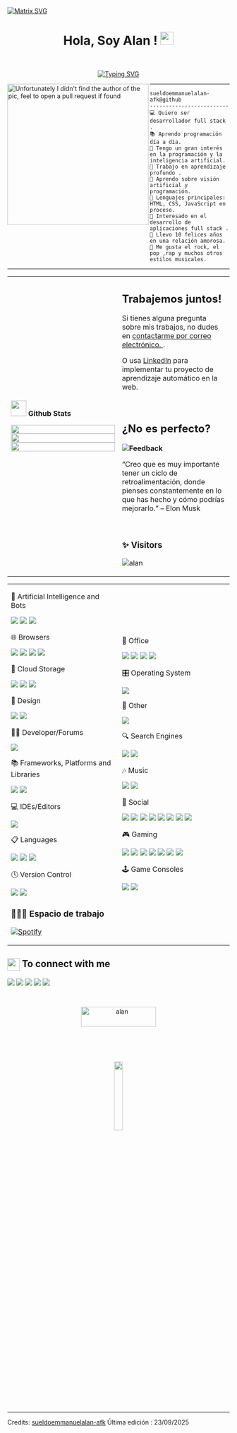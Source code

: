   [![Matrix SVG](https://raw.githubusercontent.com/rodrigograca31/rodrigograca31/master/matrix.svg)](https://www.youtube.com/watch?v=SDkAGkd4NLc) 
<p>
  <h1 align="center"><b>Hola, Soy Alan !</b>
  <img src="https://media.giphy.com/media/hvRJCLFzcasrR4ia7z/giphy.gif" width="30"></h1>
</p>
<br/>

<!-- Typing SVG by DenverCoder1 - https://github.com/DenverCoder1/readme-typing-svg -->
<p align="center">
  <a href="https://git.io/typing-svg"><img src="https://readme-typing-svg.demolab.com?font=Fira+Code&weight=500&size=25&duration=4900&pause=900&color=02E400&background=06060600&width=435&lines=Full+Stack+Web+Developer;Aprendiendo+d%C3%ADa+a+d%C3%ADa;Entusiasta+y+Curioso+;Descubriendo+la+Tecnolog%C3%ADa" alt="Typing SVG" /></a>
</p>

<img align="left" src="https://github.com/user-attachments/assets/967b8cfd-ae53-4d9a-94c6-addc840657c2" alt="Unfortunately I didn't find the author of the pic, feel to open a pull request if found" width="320" />
<hr>

```
sueldoemmanuelalan-afk@github
-------------------------
💻 Quiero ser desarrollador full stack .
📚 Aprendo programación día a día.
📝 Tengo un gran interés en la programación y la inteligencia artificial.
🔭 Trabajo en aprendizaje profundo .
🌱 Aprendo sobre visión artificial y programación.
🌟 Lenguajes principales: HTML, CSS, JavaScript en proceso.
🚩 Interesado en el desarrollo de aplicaciones full stack .
💖 Llevo 10 felices años en una relación amorosa.
🎵 Me gusta el rock, el pop ,rap y muchos otros estilos musicales.
```
<hr>


<table width="100%" >

 <tr>
    <td width="50%">

      
<img src="https://media.giphy.com/media/iY8CRBdQXODJSCERIr/giphy.gif" width="35"><b> Github Stats </b>


<p align="center">
  <img width="100%" src="https://github-readme-stats.vercel.app/api?username=sueldoemmanuelalan-afk&theme=algolia&show_icons=true&bg_color=transparent&title_color=navy&text_color=black" />
 </br>
  <img width="100%" src="https://github-readme-streak-stats.herokuapp.com/?user=sueldoemmanuelalan-afk"/>
 </br>
  <img width="100%" src="https://github-readme-stats.vercel.app/api/top-langs/?username=sueldoemmanuelalan-afk&exclude_repo=Portfolio,HomePal&langs_count=7&layout=compact&bg_color=transparent" />
</p>
</td>
    <td>

      
## Trabajemos juntos!

Si tienes alguna pregunta sobre mis trabajos, no dudes en <a href="#">contactarme por correo electrónico. </a>.

O usa <a href="https://www.linkedin.com/in/-alan-emmanuel-sueldo-">LinkedIn</a> para implementar tu proyecto de aprendizaje automático en la web.

 <br>

## ¿No es perfecto?

**<img alt="Feedback" src="https://img.shields.io/badge/Ask%20me-anything-1abc9c.svg">**

“Creo que es muy importante tener un ciclo de retroalimentación, donde pienses constantemente en lo que has hecho y cómo podrías mejorarlo.”
– Elon Musk

<br>

   ### ✨ Visitors

<p align="left"> <img src="https://komarev.com/ghpvc/?username=sueldoemmanuelalan-afk" alt="alan" /> </p>

</td>
 </tr>
</table>


<table width="100%" >

 <tr>
    <td width="50%">


🤖 Artificial Intelligence and Bots

<p>
  <img src= https://img.shields.io/badge/chatGPT-74aa9c?style=for-the-badge&logo=openai&logoColor=white>
  <img src= https://img.shields.io/badge/github_copilot-8957E5?style=for-the-badge&logo=github-copilot&logoColor=white>
  <img src= https://img.shields.io/badge/google%20gemini-8E75B2?style=for-the-badge&logo=google%20gemini&logoColor=white>
</p>


🌐 Browsers

<p>
  <img src= https://img.shields.io/badge/Edge-0078D7?style=for-the-badge&logo=Microsoft-edge&logoColor=white> 
  <img src= https://img.shields.io/badge/Firefox-FF7139?style=for-the-badge&logo=Firefox-Browser&logoColor=white>
  <img src= https://img.shields.io/badge/Google%20Chrome-4285F4?style=for-the-badge&logo=GoogleChrome&logoColor=white>
  <img src= https://img.shields.io/badge/Opera-FF1B2D?style=for-the-badge&logo=Opera&logoColor=white>
</p>

📂 Cloud Storage

<p>
  <img src= https://img.shields.io/badge/Google%20Drive-4285F4?style=for-the-badge&logo=googledrive&logoColor=white >
  <img src= https://img.shields.io/badge/Mega-%23D90007.svg?style=for-the-badge&logo=Mega&logoColor=white>
  <img src= https://img.shields.io/badge/OneDrive-0078D4.svg?style=for-the-badge&logo=microsoftonedrive&logoColor=white >
</p>


🎨 Design


<p>
  <img src= https://img.shields.io/badge/Canva-%2300C4CC.svg?style=for-the-badge&logo=Canva&logoColor=white>
  <img src= https://img.shields.io/badge/figma-%23F24E1E.svg?style=for-the-badge&logo=figma&logoColor=white>
</p>


🧑‍💻 Developer/Forums


<p>
  <img src= https://img.shields.io/badge/Reddit-%23FF4500.svg?style=for-the-badge&logo=Reddit&logoColor=white>
</p>


📚 Frameworks, Platforms and Libraries

<p>
  <img src= https://img.shields.io/badge/bootstrap-%238511FA.svg?style=for-the-badge&logo=bootstrap&logoColor=white>
  <img src= https://img.shields.io/badge/SASS-hotpink.svg?style=for-the-badge&logo=SASS&logoColor=white>
</p>



💻 IDEs/Editors

<p>
  <img src= https://img.shields.io/badge/Visual%20Studio%20Code-0078d7.svg?style=for-the-badge&logo=visual-studio-code&logoColor=white>
</p>


📋 Languages


<p>
  <img src= https://img.shields.io/badge/c++-%2300599C.svg?style=for-the-badge&logo=c%2B%2B&logoColor=white>
  <img src= https://img.shields.io/badge/html5-%23E34F26.svg?style=for-the-badge&logo=html5&logoColor=white>
  <img src= https://img.shields.io/badge/PowerShell-%235391FE.svg?style=for-the-badge&logo=powershell&logoColor=white>
</p>



🕓 Version Control

<p>
  <img src= https://img.shields.io/badge/git-%23F05033.svg?style=for-the-badge&logo=git&logoColor=white>
  <img src= https://img.shields.io/badge/github-%23121011.svg?style=for-the-badge&logo=github&logoColor=white>
</p>



### 👨🏽‍💻 Espacio de trabajo


<p>
    <!-- <a href="#"><img alt="Macbook Air M1" src="https://img.shields.io/badge/Apple-MacBook_Air_2020-999999?style=for-the-badge&logo=apple&logoColor=white"></a> -->
    <a href="#"><img alt="Spotify" src="https://img.shields.io/badge/Spotify-1ED760?&style=for-the-badge&logo=spotify&logoColor=white"></a>

</td>
    <td>

🏢 Office

<p>
  <img src= https://img.shields.io/badge/Microsoft-0078D4?style=for-the-badge&logo=microsoft&logoColor=white>
  <img src= https://img.shields.io/badge/Microsoft_Excel-217346?style=for-the-badge&logo=microsoft-excel&logoColor=white>
  <img src= https://img.shields.io/badge/Microsoft_PowerPoint-B7472A?style=for-the-badge&logo=microsoft-powerpoint&logoColor=white>
  <img src= https://img.shields.io/badge/Microsoft_Word-2B579A?style=for-the-badge&logo=microsoft-word&logoColor=white>
</p>


   🎛️ Operating System

<p>
  <img src= https://img.shields.io/badge/Windows-0078D6?style=for-the-badge&logo=windows&logoColor=white>
</p>

🥅 Other

<p>
  <img src= https://img.shields.io/badge/prettier-%23F7B93E.svg?style=for-the-badge&logo=prettier&logoColor=black>
</p>

🔍 Search Engines

<p>
  <img src= https://img.shields.io/badge/google-4285F4?style=for-the-badge&logo=google&logoColor=white>
  <img src= https://img.shields.io/badge/Yahoo!-6001D2?style=for-the-badge&logo=Yahoo!&logoColor=white>
</p>
🎶 Music

<p>
  <img src= https://img.shields.io/badge/Spotify-1ED760?style=for-the-badge&logo=spotify&logoColor=white>
  <img src= https://img.shields.io/badge/shazam-1476FE?style=for-the-badge&logo=shazam&logoColor=white>
</p>

💬 Social

<p>
  <img src= https://img.shields.io/badge/Discord-%235865F2.svg?style=for-the-badge&logo=discord&logoColor=white>
  <img src= https://img.shields.io/badge/Messenger-00B2FF?style=for-the-badge&logo=messenger&logoColor=white>
  <img src= https://img.shields.io/badge/Reddit-FF4500?style=for-the-badge&logo=reddit&logoColor=white>
  <img src= https://img.shields.io/badge/Telegram-2CA5E0?style=for-the-badge&logo=telegram&logoColor=white>
  <img src= https://img.shields.io/badge/Twitch-%239146FF.svg?style=for-the-badge&logo=Twitch&logoColor=white>
  <img src= https://img.shields.io/badge/X-%23000000.svg?style=for-the-badge&logo=X&logoColor=white>
  <img src= https://img.shields.io/badge/YouTube-%23FF0000.svg?style=for-the-badge&logo=YouTube&logoColor=white>
  <img src= https://img.shields.io/badge/Zoom-2D8CFF?style=for-the-badge&logo=zoom&logoColor=white>
</p>

🎮 Gaming

<p>
  <img src= https://img.shields.io/badge/ea-%23000000.svg?style=for-the-badge&logo=ea&logoColor=white>
  <img src= https://img.shields.io/badge/epicgames-%23313131.svg?style=for-the-badge&logo=epicgames&logoColor=white>
  <img src= https://img.shields.io/badge/nVIDIA-%2376B900.svg?style=for-the-badge&logo=nVIDIA&logoColor=white>
  <img src= https://img.shields.io/badge/PSN-%230070D1.svg?style=for-the-badge&logo=Playstation&logoColor=white>
  <img src= https://img.shields.io/badge/riotgames-D32936.svg?style=for-the-badge&logo=riotgames&logoColor=white>
  <img src= https://img.shields.io/badge/steam-%23000000.svg?style=for-the-badge&logo=steam&logoColor=white>
  <img src= https://img.shields.io/badge/unrealengine-%23313131.svg?style=for-the-badge&logo=unrealengine&logoColor=white>
</p>

🕹️ Game Consoles

<p>
  <img src= https://img.shields.io/badge/Playstation-003791?style=for-the-badge&logo=playstation&logoColor=white>
  <img src= https://img.shields.io/badge/Playstation%204-003791?style=for-the-badge&logo=playstation-4&logoColor=white>
</p>
     
  </td>
 </tr>
</table>

<summary><h2><img src="https://emojis.slackmojis.com/emojis/images/1579216111/7550/pikachu_wave.gif?1579216111" align="center"
                width="28" /> To connect with me</h2></summary>

  <p>
    <img src= https://img.shields.io/badge/WhatsApp-25D366?style=for-the-badge&logo=whatsapp&logoColor=white>
    <a href="https://www.linkedin.com/in/-alan-emmanuel-sueldo-"><img src= https://img.shields.io/badge/linkedin-%230077B5.svg?style=for-the-badge&logo=linkedin&logoColor=white></a>
    <a href="https://www.instagram.com/alahnemmanuel"><img src= https://img.shields.io/badge/Instagram-%23E4405F.svg?style=for-the-badge&logo=Instagram&logoColor=white></a>
    <a href="#"><img src= https://img.shields.io/badge/Gmail-D14836?style=for-the-badge&logo=gmail&logoColor=white></a>
    <a href="https://www.facebook.com/alahnemmanuel"><img src= https://img.shields.io/badge/Facebook-%231877F2.svg?style=for-the-badge&logo=Facebook&logoColor=white></a>
    
  </p>   
  <br>
 <p align = "center"><a href="https://www.buymeacoffee.com/sueldoemmanuelalan-afk"> <img align="center" src="https://cdn.buymeacoffee.com/buttons/v2/default-yellow.png" height="45" width="170" alt="alan" /></a></p><br><br>

<br>
<p align="center"">
<img src="https://media.giphy.com/media/jpVnC65DmYeyRL4LHS/giphy.gif" width="20%">
</p>



------
Credits: [sueldoemmanuelalan-afk](https://github.com/sueldoemmanuelalan-afk)
Última edición : 23/09/2025





